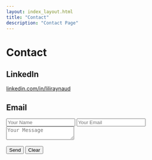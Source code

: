 ```yaml
---
layout: index_layout.html
title: "Contact"
description: "Contact Page"
---
```

# Contact

## LinkedIn
<a href="https://www.linkedin.com/in/liliraynaud/" target="_blank">linkedin.com/in/liliraynaud</a>

## Email
<form name="contact" netlify data-netlify-recaptcha="true">
    <input type="text" name="name" placeholder="Your Name" required>
    <input type="email" name="email" placeholder="Your Email" required>
    <textarea name="message" placeholder="Your Message" required></textarea>
    <div data-netlify-recaptcha="true"></div><br>
    <button type="submit" class="button">Send</button>
    <button type="reset" class="button reset">Clear</button>
</form>
